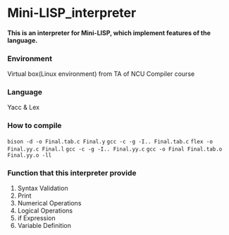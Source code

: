 # Mini-LISP_interpreter

#### This is an interpreter for Mini-LISP, which implement features of the language.

### Environment
Virtual box(Linux environment) from TA of NCU Compiler course

### Language
Yacc & Lex

### How to compile
`bison -d -o Final.tab.c Final.y`
`gcc -c -g -I.. Final.tab.c`
`flex -o Final.yy.c Final.l`
`gcc -c -g -I.. Final.yy.c`
`gcc -o Final Final.tab.o Final.yy.o -ll`

### Function that this interpreter provide
1. Syntax Validation
2. Print
3. Numerical Operations
4. Logical Operations
5. if Expression
6. Variable Definition
